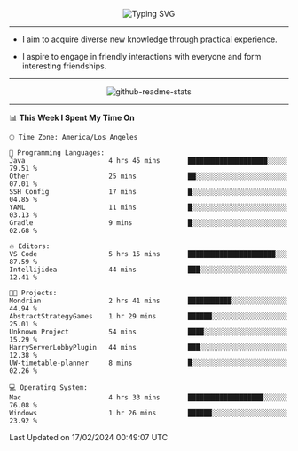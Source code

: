 <p align="center">
  <img src="https://readme-typing-svg.demolab.com?font=Fira+Code&weight=500&size=32&duration=2500&pause=1600&center=true&vCenter=true&random=false&width=1024&height=64&lines=Hi+there+%F0%9F%91%8B;I'm+delighted+you+could+make+it+here+%F0%9F%8E%89;I'm+Harry%2C+a+college+student+still+finding+my+way" alt="Typing SVG" />
</p>


---


- I aim to acquire diverse new knowledge through practical experience.

- I aspire to engage in friendly interactions with everyone and form interesting friendships.


---


<p align="center">
  <img src="https://github-readme-stats.vercel.app/api?username=Harry-Jing&show_icons=true" alt="github-readme-stats"/>
</p>


---

<!--START_SECTION:waka-->
📊 **This Week I Spent My Time On** 

```text
🕑︎ Time Zone: America/Los_Angeles

💬 Programming Languages: 
Java                     4 hrs 45 mins       ████████████████████░░░░░   79.51 % 
Other                    25 mins             ██░░░░░░░░░░░░░░░░░░░░░░░   07.01 % 
SSH Config               17 mins             █░░░░░░░░░░░░░░░░░░░░░░░░   04.85 % 
YAML                     11 mins             █░░░░░░░░░░░░░░░░░░░░░░░░   03.13 % 
Gradle                   9 mins              █░░░░░░░░░░░░░░░░░░░░░░░░   02.68 % 

🔥 Editors: 
VS Code                  5 hrs 15 mins       ██████████████████████░░░   87.59 % 
Intellijidea             44 mins             ███░░░░░░░░░░░░░░░░░░░░░░   12.41 % 

🐱‍💻 Projects: 
Mondrian                 2 hrs 41 mins       ███████████░░░░░░░░░░░░░░   44.94 % 
AbstractStrategyGames    1 hr 29 mins        ██████░░░░░░░░░░░░░░░░░░░   25.01 % 
Unknown Project          54 mins             ████░░░░░░░░░░░░░░░░░░░░░   15.29 % 
HarryServerLobbyPlugin   44 mins             ███░░░░░░░░░░░░░░░░░░░░░░   12.38 % 
UW-timetable-planner     8 mins              █░░░░░░░░░░░░░░░░░░░░░░░░   02.26 % 

💻 Operating System: 
Mac                      4 hrs 33 mins       ███████████████████░░░░░░   76.08 % 
Windows                  1 hr 26 mins        ██████░░░░░░░░░░░░░░░░░░░   23.92 % 
```


 Last Updated on 17/02/2024 00:49:07 UTC
<!--END_SECTION:waka-->
